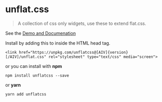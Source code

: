 # unflat.css

> A collection of css only widgets, use these to extend flat.css.
      
See the [Demo and Documenation](https://areve.github.io/unflatcss/)

Install by adding this to inside the HTML head tag.

```
<link href="https://unpkg.com/unflatcss@[AIV]{version}[/AIV]/unflat.css" rel="stylesheet" type="text/css" media="screen">
```

or you can install with **npm** 

```
npm install unflatcss --save
```

or **yarn**

```
yarn add unflatcss
```


